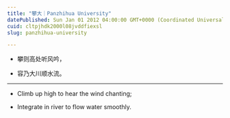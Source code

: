 ```yaml
---
title: "攀大｜Panzhihua University"
datePublished: Sun Jan 01 2012 04:00:00 GMT+0000 (Coordinated Universal Time)
cuid: cltpjhdk2000l08jvddfiexsl
slug: panzhihua-university

---
```


* 攀则高处听风吟，
    
* 容乃大川顺水流。
    

---

* Climb up high to hear the wind chanting;
    
* Integrate in river to flow water smoothly.